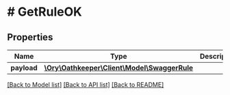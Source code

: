 # # GetRuleOK

## Properties

Name | Type | Description | Notes
------------ | ------------- | ------------- | -------------
**payload** | [**\Ory\Oathkeeper\Client\Model\SwaggerRule**](SwaggerRule.md) |  | [optional]

[[Back to Model list]](../../README.md#models) [[Back to API list]](../../README.md#endpoints) [[Back to README]](../../README.md)
